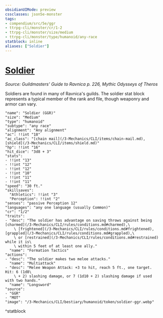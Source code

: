 ```yaml
---
obsidianUIMode: preview
cssclasses: json5e-monster
tags:
- compendium/src/5e/ggr
- ttrpg-cli/monster/cr/1-2
- ttrpg-cli/monster/size/medium
- ttrpg-cli/monster/type/humanoid/any-race
statblock: inline
aliases: ["Soldier"]
---
```

# [Soldier](3-Mechanics\CLI\bestiary\humanoid/soldier-ggr.md)
*Source: Guildmasters' Guide to Ravnica p. 226, Mythic Odysseys of Theros*  

Soldiers are found in many of Ravnica's guilds. The soldier stat block represents a typical member of the rank and file, though weaponry and armor can vary.

```statblock
"name": "Soldier (GGR)"
"size": "Medium"
"type": "humanoid"
"subtype": "any race"
"alignment": "Any alignment"
"ac": !!int "18"
"ac_class": "[chain mail](/3-Mechanics/CLI/items/chain-mail.md), [shield](/3-Mechanics/CLI/items/shield.md)"
"hp": !!int "16"
"hit_dice": "3d8 + 3"
"stats":
- !!int "13"
- !!int "12"
- !!int "12"
- !!int "10"
- !!int "11"
- !!int "11"
"speed": "30 ft."
"skillsaves":
  "Athletics": !!int "3"
  "Perception": !!int "2"
"senses": "passive Perception 12"
"languages": "any one language (usually Common)"
"cr": "1/2"
"traits":
- "desc": "The soldier has advantage on saving throws against being [charmed](/3-Mechanics/CLI/rules/conditions.md#charmed),\
    \ [frightened](/3-Mechanics/CLI/rules/conditions.md#frightened), [grappled](/3-Mechanics/CLI/rules/conditions.md#grappled),\
    \ or [restrained](/3-Mechanics/CLI/rules/conditions.md#restrained) while it is\
    \ within 5 feet of at least one ally."
  "name": "Formation Tactics"
"actions":
- "desc": "The soldier makes two melee attacks."
  "name": "Multiattack"
- "desc": "Melee Weapon Attack: +3 to hit, reach 5 ft., one target. Hit: 6 (1d8\
    \ + 2) slashing damage, or 7 (1d10 + 2) slashing damage if used with two hands."
  "name": "Longsword"
"source":
- "GGR"
- "MOT"
"image": "/3-Mechanics/CLI/bestiary/humanoid/token/soldier-ggr.webp"
```
^statblock